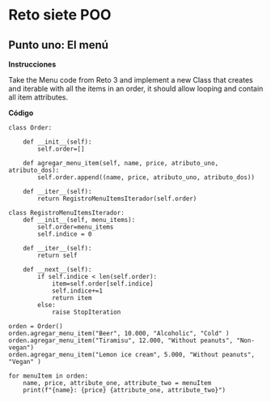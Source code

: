 # Reto siete POO
## Punto uno: El menú 

**Instrucciones**

Take the Menu code from Reto 3 and implement a new Class that creates and iterable with all the items in an order, it should allow looping and contain all item attributes.

**Código**
```
class Order:

    def __init__(self):
        self.order=[]
    
    def agregar_menu_item(self, name, price, atributo_uno, atributo_dos):
        self.order.append((name, price, atributo_uno, atributo_dos))

    def __iter__(self):
        return RegistroMenuItemsIterador(self.order)
    
class RegistroMenuItemsIterador:
    def __init__(self, menu_items):
        self.order=menu_items
        self.indice = 0
    
    def __iter__(self):
        return self
    
    def __next__(self):
        if self.indice < len(self.order):
            item=self.order[self.indice]
            self.indice+=1
            return item
        else:
            raise StopIteration

orden = Order()
orden.agregar_menu_item("Beer", 10.000, "Alcoholic", "Cold" )
orden.agregar_menu_item("Tiramisu", 12.000, "Without peanuts", "Non-vegan")
orden.agregar_menu_item("Lemon ice cream", 5.000, "Without peanuts", "Vegan" )

for menuItem in orden:
    name, price, attribute_one, attribute_two = menuItem
    print(f"{name}: {price} {attribute_one, attribute_two}")

```
